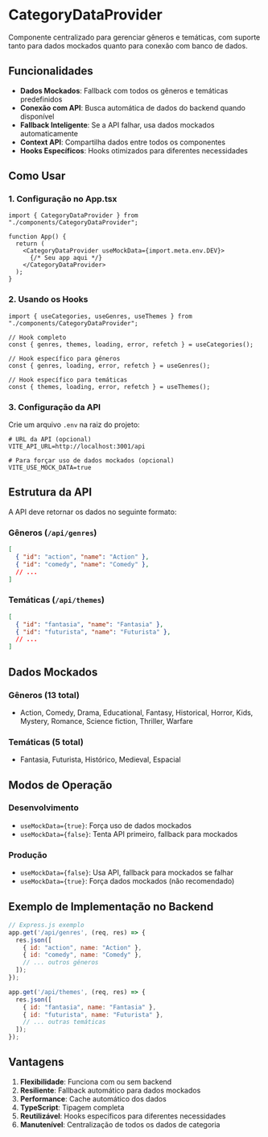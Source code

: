 # CategoryDataProvider

Componente centralizado para gerenciar gêneros e temáticas, com suporte tanto para dados mockados quanto para conexão com banco de dados.

## Funcionalidades

- **Dados Mockados**: Fallback com todos os gêneros e temáticas predefinidos
- **Conexão com API**: Busca automática de dados do backend quando disponível
- **Fallback Inteligente**: Se a API falhar, usa dados mockados automaticamente
- **Context API**: Compartilha dados entre todos os componentes
- **Hooks Específicos**: Hooks otimizados para diferentes necessidades

## Como Usar

### 1. Configuração no App.tsx

```tsx
import { CategoryDataProvider } from "./components/CategoryDataProvider";

function App() {
  return (
    <CategoryDataProvider useMockData={import.meta.env.DEV}>
      {/* Seu app aqui */}
    </CategoryDataProvider>
  );
}
```

### 2. Usando os Hooks

```tsx
import { useCategories, useGenres, useThemes } from "./components/CategoryDataProvider";

// Hook completo
const { genres, themes, loading, error, refetch } = useCategories();

// Hook específico para gêneros
const { genres, loading, error, refetch } = useGenres();

// Hook específico para temáticas
const { themes, loading, error, refetch } = useThemes();
```

### 3. Configuração da API

Crie um arquivo `.env` na raiz do projeto:

```env
# URL da API (opcional)
VITE_API_URL=http://localhost:3001/api

# Para forçar uso de dados mockados (opcional)
VITE_USE_MOCK_DATA=true
```

## Estrutura da API

A API deve retornar os dados no seguinte formato:

### Gêneros (`/api/genres`)
```json
[
  { "id": "action", "name": "Action" },
  { "id": "comedy", "name": "Comedy" },
  // ...
]
```

### Temáticas (`/api/themes`)
```json
[
  { "id": "fantasia", "name": "Fantasia" },
  { "id": "futurista", "name": "Futurista" },
  // ...
]
```

## Dados Mockados

### Gêneros (13 total)
- Action, Comedy, Drama, Educational, Fantasy, Historical, Horror, Kids, Mystery, Romance, Science fiction, Thriller, Warfare

### Temáticas (5 total)
- Fantasia, Futurista, Histórico, Medieval, Espacial

## Modos de Operação

### Desenvolvimento
- `useMockData={true}`: Força uso de dados mockados
- `useMockData={false}`: Tenta API primeiro, fallback para mockados

### Produção
- `useMockData={false}`: Usa API, fallback para mockados se falhar
- `useMockData={true}`: Força dados mockados (não recomendado)

## Exemplo de Implementação no Backend

```javascript
// Express.js exemplo
app.get('/api/genres', (req, res) => {
  res.json([
    { id: "action", name: "Action" },
    { id: "comedy", name: "Comedy" },
    // ... outros gêneros
  ]);
});

app.get('/api/themes', (req, res) => {
  res.json([
    { id: "fantasia", name: "Fantasia" },
    { id: "futurista", name: "Futurista" },
    // ... outras temáticas
  ]);
});
```

## Vantagens

1. **Flexibilidade**: Funciona com ou sem backend
2. **Resiliente**: Fallback automático para dados mockados
3. **Performance**: Cache automático dos dados
4. **TypeScript**: Tipagem completa
5. **Reutilizável**: Hooks específicos para diferentes necessidades
6. **Manutenível**: Centralização de todos os dados de categoria

